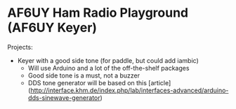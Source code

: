 # AF6UY Ham Radio Playground (AF6UY Keyer)

Projects:
- Keyer with a good side tone (for paddle, but could add iambic)
  - Will use Arduino and a lot of the off-the-shelf packages
  - Good side tone is a must, not a buzzer
  - DDS tone generator will be based on this [article] (http://interface.khm.de/index.php/lab/interfaces-advanced/arduino-dds-sinewave-generator)
